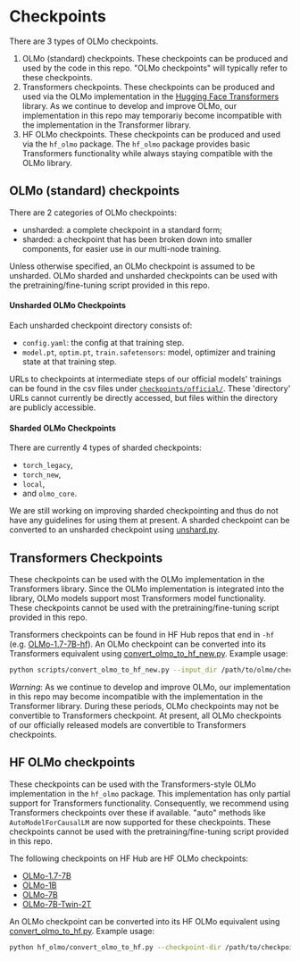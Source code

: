 Checkpoints
===

There are 3 types of OLMo checkpoints.

1. OLMo (standard) checkpoints. These checkpoints can be produced and used by the code in this repo. "OLMo checkpoints" will typically refer to these checkpoints.
2. Transformers checkpoints. These checkpoints can be produced and used via the OLMo implementation in the [Hugging Face Transformers](https://huggingface.co/docs/transformers/index) library. As we continue to develop and improve OLMo, our implementation in this repo may temporariy become incompatible with the implementation in the Transformer library.
3. HF OLMo checkpoints. These checkpoints can be produced and used via the `hf_olmo` package. The `hf_olmo` package provides basic Transformers functionality while always staying compatible with the OLMo library.

OLMo (standard) checkpoints
---

There are 2 categories of OLMo checkpoints:
- unsharded: a complete checkpoint in a standard form;
- sharded: a checkpoint that has been broken down into smaller components, for easier use in our multi-node training.

Unless otherwise specified, an OLMo checkpoint is assumed to be unsharded. OLMo sharded and unsharded checkpoints can be used with the pretraining/fine-tuning script provided in this repo.

#### Unsharded OLMo Checkpoints

Each unsharded checkpoint directory consists of:

- `config.yaml`: the config at that training step.
- `model.pt`, `optim.pt`, `train.safetensors`: model, optimizer and training state at that training step.

URLs to checkpoints at intermediate steps of our official models' trainings can be found in the csv files under [`checkpoints/official/`](https://github.com/allenai/OLMo/blob/main/checkpoints/official). These 'directory' URLs cannot currently be directly accessed, but files within the directory are publicly accessible.

#### Sharded OLMo Checkpoints

There are currently 4 types of sharded checkpoints:
- `torch_legacy`,
- `torch_new`,
- `local`,
- and `olmo_core`.

We are still working on improving sharded checkpointing and thus do not have any guidelines for using them at present. A sharded checkpoint can be converted to an unsharded checkpoint using [unshard.py](https://github.com/allenai/OLMo/blob/main/scripts/unshard.py).

Transformers Checkpoints
---

These checkpoints can be used with the OLMo implementation in the Transformers library. Since the OLMo implementation is integrated into the library, OLMo models support most Transformers model functionality. These checkpoints cannot be used with the pretraining/fine-tuning script provided in this repo.

Transformers checkpoints can be found in HF Hub repos that end in `-hf` (e.g. [OLMo-1.7-7B-hf](https://huggingface.co/allenai/OLMo-1.7-7B-hf)). An OLMo checkpoint can be converted into its Transformers equivalent using [convert_olmo_to_hf_new.py](https://github.com/allenai/OLMo/blob/main/scripts/convert_olmo_to_hf_new.py). Example usage:

```bash
python scripts/convert_olmo_to_hf_new.py --input_dir /path/to/olmo/checkpoint --output_dir /path/to/hf/checkpoint/ --tokenizer_json_path tokenizers/allenai_gpt-neox-olmo-dolma-v1_5.json
```

*Warning*: As we continue to develop and improve OLMo, our implementation in this repo may become incompatible with the implementation in the Transformer library. During these periods, OLMo checkpoints may not be convertible to Transformers checkpoint. At present, all OLMo checkpoints of our officially released models are convertible to Transformers checkpoints.

HF OLMo checkpoints
---

These checkpoints can be used with the Transformers-style OLMo implementation in the `hf_olmo` package. This implementation has only partial support for Transformers functionality. Consequently, we recommend using Transformers checkpoints over these if available.
"auto" methods like `AutoModelForCausalLM` are now supported for these checkpoints.
These checkpoints cannot be used with the pretraining/fine-tuning script provided in this repo.

The following checkpoints on HF Hub are HF OLMo checkpoints:
- [OLMo-1.7-7B](https://huggingface.co/allenai/OLMo-1.7-7B)
- [OLMo-1B](https://huggingface.co/allenai/OLMo-1B)
- [OLMo-7B](https://huggingface.co/allenai/OLMo-7B)
- [OLMo-7B-Twin-2T](https://huggingface.co/allenai/OLMo-7B-Twin-2T)

An OLMo checkpoint can be converted into its HF OLMo equivalent using [convert_olmo_to_hf.py](https://github.com/allenai/OLMo/blob/main/hf_olmo/convert_olmo_to_hf.py). Example usage:

```bash
python hf_olmo/convert_olmo_to_hf.py --checkpoint-dir /path/to/checkpoint
```
